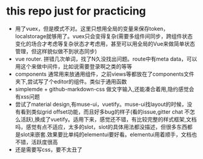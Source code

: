 # this repo just for practicing

* 用了vuex，但是模式不对。这里只想用全局的变量来保存token，localstorage就够用了。vuex只会变得复杂(需要多组件间同步，跨组件状态变化的场合才考虑等复杂状态才考虑用，甚至可以用全局的Vue来做简单状态管理，但这样貌似做不到状态同步)
* vue router. 拼错几次单词，找了N久没找出问题。route中有meta data，可以用这个来做中间件，比如说需要登录啊之类的等等
* components 通常用来放通用组件，之前views等都放在了components文件夹下,尝试写了个editor的组件。类似于通用函数
* simplemde + github-markdown-css 做文字输入,还能凑合着用,隐约感觉会有xss问题
* 尝试了material design,有muse-ui，vuetify。muse-ui找layout的时候，没有看到类似grid offset功能，而且好多bug的样子(看的issue,gitter chat 不怎么活跃),换成了vuetify。适用下来，感觉还不错，有比较完整的样式框架,文档吗，感觉有点不适应，太多的slot，slot的具体用法都没描述，但很多东西都是slot来嵌套.效果要比单纯的elementui要好看。elementui用着顺手，文档也不错，活跃度很高
* 还是需要写css，要不太丑了